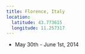 ```yaml
---
title: Florence, Italy
location:
  latitude: 43.773615
  longitude: 11.257317
---
```


+ May 30th - June 1st, 2014
